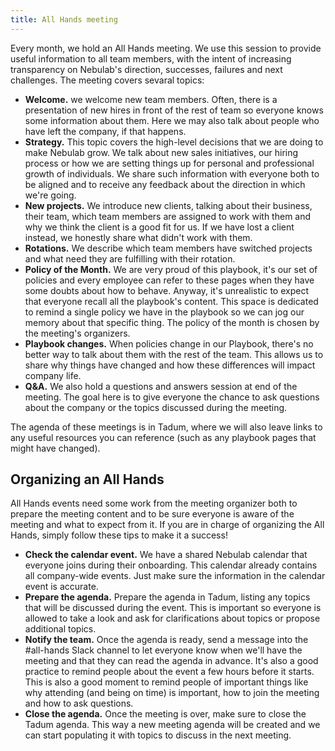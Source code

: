 ```yaml
---
title: All Hands meeting
---
```

Every month, we hold an All Hands meeting. We use this session to provide useful
information to all team members, with the intent of increasing transparency on Nebulab's
direction, successes, failures and next challenges. The meeting covers sevaral topics:

- **Welcome.** we welcome new team members. Often, there is a presentation of new
  hires in front of the rest of team so everyone knows some information about them.
  Here we may also talk about people who have left the company, if that happens.
- **Strategy.** This topic covers the high-level decisions that we are doing to make
  Nebulab grow. We talk about new sales initiatives, our hiring process or how we
  are setting things up for personal and professional growth of individuals. We share
  such information with everyone both to be aligned and to receive any feedback about
  the direction in which we're going.
- **New projects.** We introduce new clients, talking about their business, their team,
  which team members are assigned to work with them and why we think the client is a good
  fit for us. If we have lost a client instead, we honestly share what didn't work with them.
- **Rotations.** We describe which team members have switched projects and what need they
  are fulfilling with their rotation.
- **Policy of the Month.** We are very proud of this playbook, it's our set of policies and
  every employee can refer to these pages when they have some doubts about how to behave.
  Anyway, it's unrealistic to expect that everyone recall all the playbook's content. This
  space is dedicated to remind a single policy we have in the playbook so we can jog our
  memory about that specific thing. The policy of the month is chosen by the meeting's
  organizers.
- **Playbook changes.** When policies change in our Playbook, there's no better way to
  talk about them with the rest of the team. This allows us to share why things have
  changed and how these differences will impact company life.
- **Q&A.** We also hold a questions and answers session at end of the meeting. The goal
  here is to give everyone the chance to ask questions about the company or the topics
  discussed during the meeting.

The agenda of these meetings is in Tadum, where we will also leave links to any useful resources
you can reference (such as any playbook pages that might have changed).

## Organizing an All Hands

All Hands events need some work from the meeting organizer both to prepare the meeting content and
to be sure everyone is aware of the meeting and what to expect from it. If you are in charge of
organizing the All Hands, simply follow these tips to make it a success!

- **Check the calendar event.** We have a shared Nebulab calendar that everyone joins during
  their onboarding. This calendar already contains all company-wide events. Just make sure
  the information in the calendar event is accurate.
- **Prepare the agenda.** Prepare the agenda in Tadum, listing any topics that will be discussed
  during the event. This is important so everyone is allowed to take a look and ask for
  clarifications about topics or propose additional topics.
- **Notify the team.** Once the agenda is ready, send a message into the #all-hands Slack channel to
  let everyone know when we'll have the meeting and that they can read the agenda in advance. It's
  also a good practice to remind people about the event a few hours before it starts. This is also
  a good moment to remind people of important things like why attending (and being on time) is important,
  how to join the meeting and how to ask questions.
- **Close the agenda.** Once the meeting is over, make sure to close the Tadum agenda. This way a new
  meeting agenda will be created and we can start populating it with topics to discuss in the next
  meeting.
